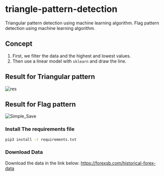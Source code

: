 # triangle-pattern-detection
Triangular pattern detection using machine learning algorithm.
Flag pattern detection using machine learning algorithm.

## Concept
1) First, we filter the data and the highest and lowest values. 
2) Then use a linear model with `sklearn` and draw the line.

## Result for Triangular pattern
![res](https://github.com/AmirRezaFarokhy/triangle-pattern-detection/assets/113052872/fbf00fa4-ba1f-41e8-b7c5-e733df83bb96)


## Result for Flag pattern
![Simple_Save](https://github.com/AmirRezaFarokhy/triangle-pattern-detection/assets/113052872/96be234c-ff36-42ca-9e30-fb271b842804)


### Install The requirements file

```sh
pip3 install -r requirements.txt
```


### Download Data
Download the data in the link below:
https://forexsb.com/historical-forex-data


